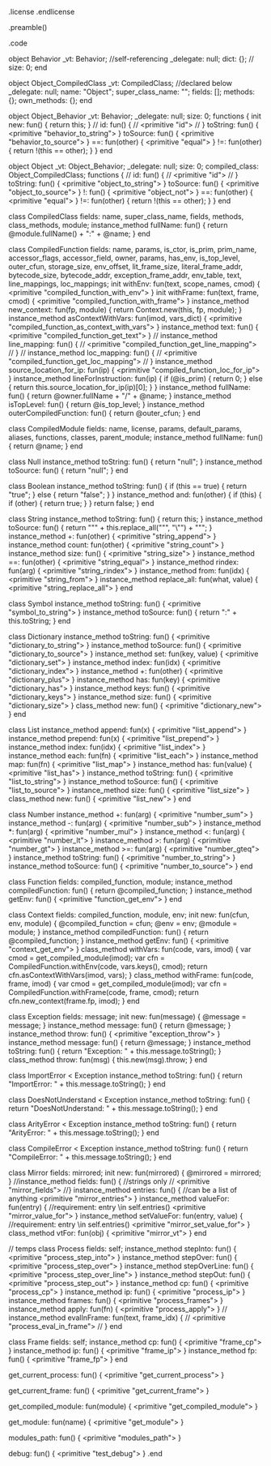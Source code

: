 .license
.endlicense

.preamble()

.code

  object Behavior
    _vt: Behavior; //self-referencing
    _delegate: null;
    dict: {};
//    size: 0;
  end

  object Object_CompiledClass
    _vt: CompiledClass; //declared below
    _delegate: null;
    name: "Object";
    super_class_name: "";
    fields: [];
    methods: {};
    own_methods: {};
  end

  object Object_Behavior
    _vt: Behavior;
    _delegate: null;
    size: 0;
    functions {
      init new: fun() {
        return this;
      }
       // id: fun() {
       //   <primitive "id">
       // }
       toString: fun() {
         <primitive "behavior_to_string">
       }
       toSource: fun() {
         <primitive "behavior_to_source">
       }
       ==: fun(other) {
         <primitive "equal">
       }
       !=: fun(other) {
         return !(this == other);
       }
    }
  end

  object Object
    _vt: Object_Behavior;
    _delegate: null;
    size: 0;
    compiled_class: Object_CompiledClass;
    functions {
       // id: fun() {
       //   <primitive "id">
       // }
       toString: fun() {
         <primitive "object_to_string">
       }
       toSource: fun() {
         <primitive "object_to_source">
       }
       !: fun() {
         <primitive "object_not">
       }
       ==: fun(other) {
         <primitive "equal">
       }
       !=: fun(other) {
         return !(this == other);
       }
    }
  end

  class CompiledClass
    fields: name, super_class_name, fields,
            methods, class_methods, module;
    instance_method fullName: fun() {
      return @module.fullName() + ":" + @name;
    }
  end

  class CompiledFunction
   fields: name, params, is_ctor, is_prim, prim_name, accessor_flags,
           accessor_field, owner, params, has_env, is_top_level,
           outer_cfun, storage_size, env_offset, lit_frame_size,
           literal_frame_addr, bytecode_size, bytecode_addr,
           exception_frame_addr, env_table, text, line_mappings,
           loc_mappings;
    init withEnv: fun(text, scope_names, cmod) {
      <primitive "compiled_function_with_env">
    }
    init withFrame: fun(text, frame, cmod) {
      <primitive "compiled_function_with_frame">
    }
    instance_method new_context: fun(fp, module) {
      return Context.new(this, fp, module);
    }
    instance_method asContextWithVars: fun(imod, vars_dict) {
      <primitive "compiled_function_as_context_with_vars">
    }
    instance_method text: fun() {
      <primitive "compiled_function_get_text">
    }
    // instance_method line_mapping: fun() {
    //   <primitive "compiled_function_get_line_mapping">
    // }
    // instance_method loc_mapping: fun() {
    //   <primitive "compiled_function_get_loc_mapping">
    // }
    instance_method source_location_for_ip: fun(ip) {
      <primitive "compiled_function_loc_for_ip">
    }
    instance_method lineForInstruction: fun(ip) {
      if (@is_prim) {
        return 0;
      } else {
        return this.source_location_for_ip(ip)[0];
      }
    }
    instance_method fullName: fun() {
      return @owner.fullName + "/" + @name;
    }
    instance_method isTopLevel: fun() {
      return @is_top_level;
    }
    instance_method outerCompiledFunction: fun() {
      return @outer_cfun;
    }
  end

  class CompiledModule
   fields: name, license, params, default_params, aliases, functions, classes,
           parent_module;
  instance_method fullName: fun() {
    return @name;
  }
  end

  class Null
    instance_method toString: fun() {
      return "null";
    }
    instance_method toSource: fun() {
      return "null";
    }
  end

  class Boolean
  instance_method toString: fun() {
    if (this == true) {
      return "true";
    } else {
      return "false";
    }
  }
  instance_method and: fun(other) {
    if (this) {
      if (other) {
         return true;
      }
    }
    return false;
  }
  end

  class String
  instance_method toString: fun() {
    return this;
  }
  instance_method toSource: fun() {
    return "\"" + this.replace_all("\"", "\\"") + "\"";
  }
  instance_method +: fun(other) {
    <primitive "string_append">
  }
  instance_method count: fun(other) {
    <primitive "string_count">
  }
  instance_method size: fun() {
    <primitive "string_size">
  }
  instance_method ==: fun(other) {
    <primitive "string_equal">
  }
  instance_method rindex: fun(arg) {
    <primitive "string_rindex">
  }
  instance_method from: fun(idx) {
    <primitive "string_from">
  }
  instance_method replace_all: fun(what, value) {
    <primitive "string_replace_all">
  }
  end

  class Symbol
  instance_method toString: fun() {
    <primitive "symbol_to_string">
  }
  instance_method toSource: fun() {
    return ":" + this.toString;
  }
  end

  class Dictionary
  instance_method toString: fun() {
    <primitive "dictionary_to_string">
  }
  instance_method toSource: fun() {
    <primitive "dictionary_to_source">
  }
  instance_method set: fun(key, value) {
    <primitive "dictionary_set">
  }
  instance_method index: fun(idx) {
    <primitive "dictionary_index">
  }
  instance_method +: fun(other) {
    <primitive "dictionary_plus">
  }
  instance_method has: fun(key) {
    <primitive "dictionary_has">
  }
  instance_method keys: fun() {
    <primitive "dictionary_keys">
  }
  instance_method size: fun() {
    <primitive "dictionary_size">
  }
  class_method new: fun() {
    <primitive "dictionary_new">
  }
  end

  class List
  instance_method append: fun(x) {
    <primitive "list_append">
  }
  instance_method prepend: fun(x) {
    <primitive "list_prepend">
  }
  instance_method index: fun(idx) {
    <primitive "list_index">
  }
  instance_method each: fun(fn) {
    <primitive "list_each">
  }
  instance_method map: fun(fn) {
    <primitive "list_map">
  }
  instance_method has: fun(value) {
    <primitive "list_has">
  }
  instance_method toString: fun() {
    <primitive "list_to_string">
  }
  instance_method toSource: fun() {
    <primitive "list_to_source">
  }
  instance_method size: fun() {
    <primitive "list_size">
  }
  class_method new: fun() {
    <primitive "list_new">
  }
  end

  class Number
    instance_method +: fun(arg) {
      <primitive "number_sum">
    }
    instance_method -: fun(arg) {
      <primitive "number_sub">
    }
    instance_method *: fun(arg) {
      <primitive "number_mul">
    }
    instance_method <: fun(arg) {
      <primitive "number_lt">
    }
    instance_method >: fun(arg) {
      <primitive "number_gt">
    }
    instance_method >=: fun(arg) {
      <primitive "number_gteq">
    }
    instance_method toString: fun() {
      <primitive "number_to_string">
    }
    instance_method toSource: fun() {
      <primitive "number_to_source">
    }
  end


  class Function
    fields: compiled_function, module;
    instance_method compiledFunction: fun() {
      return @compiled_function;
    }
    instance_method getEnv: fun() {
      <primitive "function_get_env">
    }
  end

  class Context
  fields: compiled_function, module, env;
  init new: fun(cfun, env, module) {
    @compiled_function = cfun;
    @env = env;
    @module = module;
  }
  instance_method compiledFunction: fun() {
    return @compiled_function;
  }
  instance_method getEnv: fun() {
    <primitive "context_get_env">
  }
  class_method withVars: fun(code, vars, imod) {
    var cmod = get_compiled_module(imod);
    var cfn = CompiledFunction.withEnv(code, vars.keys(), cmod);
    return cfn.asContextWithVars(imod, vars);
  }
  class_method withFrame: fun(code, frame, imod) {
    var cmod = get_compiled_module(imod);
    var cfn = CompiledFunction.withFrame(code, frame, cmod);
    return cfn.new_context(frame.fp, imod);
  }
  end

class Exception
  fields: message;
  init new: fun(message) {
    @message = message;
  }
  instance_method message: fun() {
    return @message;
  }
  instance_method throw: fun() {
    <primitive "exception_throw">
  }
  instance_method message: fun() {
    return @message;
  }
  instance_method toString: fun() {
    return "Exception: " + this.message.toString();
  }
  class_method throw: fun(msg) {
    this.new(msg).throw;
  }
end

class ImportError < Exception
  instance_method toString: fun() {
    return "ImportError: " + this.message.toString();
  }
end

class DoesNotUnderstand < Exception
  instance_method toString: fun() {
    return "DoesNotUnderstand: " + this.message.toString();
  }
end

class ArityError < Exception
  instance_method toString: fun() {
    return "ArityError: " + this.message.toString();
  }
end

class CompileError < Exception
  instance_method toString: fun() {
    return "CompileError: " + this.message.toString();
  }
end

  class Mirror
    fields: mirrored;
    init new: fun(mirrored) {
      @mirrored = mirrored;
    }
    //instance_method fields: fun() { //strings only
    //  <primitive "mirror_fields">
    //}
    instance_method entries: fun() { //can be a list of anything
      <primitive "mirror_entries">
    }
    instance_method valueFor: fun(entry) { //requirement: entry \in self.entries()
      <primitive "mirror_value_for">
    }
    instance_method setValueFor: fun(entry, value) { //requirement: entry \in self.entries()
      <primitive "mirror_set_value_for">
    }
    class_method vtFor: fun(obj) {
      <primitive "mirror_vt">
    }
  end


// temps
  class Process
    fields: self;
  instance_method stepInto: fun() {
    <primitive "process_step_into">
  }
  instance_method stepOver: fun() {
    <primitive "process_step_over">
  }
  instance_method stepOverLine: fun() {
    <primitive "process_step_over_line">
  }
  instance_method stepOut: fun() {
    <primitive "process_step_out">
  }
  instance_method cp: fun() {
    <primitive "process_cp">
  }
  instance_method ip: fun() {
    <primitive "process_ip">
  }
  instance_method frames: fun() {
    <primitive "process_frames">
  }
  instance_method apply: fun(fn) {
    <primitive "process_apply">
  }
  // instance_method evalInFrame: fun(text, frame_idx) {
  //   <primitive "process_eval_in_frame">
  // }
  end

  class Frame
  fields: self;
  instance_method cp: fun() {
    <primitive "frame_cp">
  }
  instance_method ip: fun() {
    <primitive "frame_ip">
  }
  instance_method fp: fun() {
    <primitive "frame_fp">
  }
  end

  get_current_process: fun() {
    <primitive "get_current_process">
  }

  get_current_frame: fun() {
    <primitive "get_current_frame">
  }

  get_compiled_module: fun(module) {
    <primitive "get_compiled_module">
  }

  get_module: fun(name) {
    <primitive "get_module">
  }

  modules_path: fun() {
     <primitive "modules_path">
  }

  debug: fun() {
     <primitive "test_debug">
  }
.end
